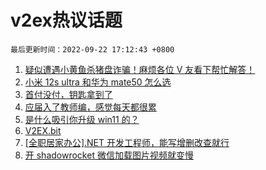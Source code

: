 # v2ex热议话题

`最后更新时间：2022-09-22 17:12:43 +0800`

1. [疑似遭遇小黄鱼杀猪盘诈骗！麻烦各位 V 友看下帮忙解答！](https://www.v2ex.com/t/882020)
1. [小米 12s ultra 和华为 mate50 怎么选](https://www.v2ex.com/t/882053)
1. [首付没付，钥匙拿到了](https://www.v2ex.com/t/882021)
1. [应届入了教师编，感觉每天都很累](https://www.v2ex.com/t/882102)
1. [是什么吸引你升级 win11 的？](https://www.v2ex.com/t/882017)
1. [V2EX.bit](https://www.v2ex.com/t/882082)
1. [[全职居家办公].NET 开发工程师，能写增删改查就行](https://www.v2ex.com/t/882039)
1. [开 shadowrocket 微信加载图片视频就变慢](https://www.v2ex.com/t/882023)

